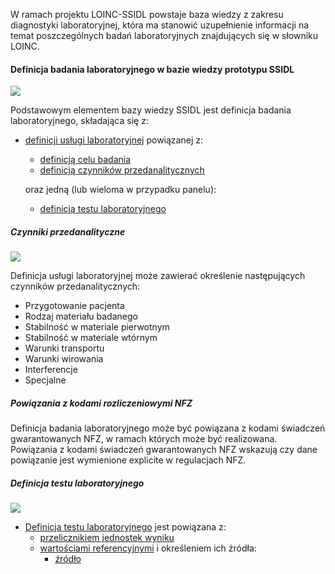 W ramach projektu LOINC-SSIDL powstaje baza wiedzy z zakresu diagnostyki laboratoryjnej, która ma stanowić uzupełnienie informacji na temat poszczególnych badań laboratoryjnych znajdujących się w słowniku LOINC.

#### Definicja badania laboratoryjnego w bazie wiedzy prototypu SSIDL

![](assets\diagrams\Definicja_usługi_BW.png)

Podstawowym elementem bazy wiedzy SSIDL jest definicja badania laboratoryjnego, składająca się z:
* [definicji usługi laboratoryjnej](StructureDefinition-pl-lab-definicjaUslugiLaboratoryjnejBW.html) powiązanej z:
    * [definicją celu badania](StructureDefinition-pl-lab-celBadania.html)
    * [definicją czynników przedanalitycznych](StructureDefinition-pl-lab-czynnikiPrzedanalityczne.html)

    oraz jedną (lub wieloma w przypadku panelu):

    * [definicją testu laboratoryjnego](StructureDefinition-pl-lab-definicjaTestBW.html)


##### Czynniki przedanalityczne

![](assets\diagrams\Czynniki_przedanalityczne_BW.png)

Definicja usługi laboratoryjnej może zawierać określenie następujących czynników przedanalitycznych:
* Przygotowanie pacjenta
* Rodzaj materiału badanego
* Stabilność w materiale pierwotnym
* Stabilność w materiale wtórnym
* Warunki transportu
* Warunki wirowania
* Interferencje
* Specjalne

##### Powiązania z kodami rozliczeniowymi NFZ

Definicja badania laboratoryjnego może być powiązana z kodami świadczeń gwarantowanych NFZ, w ramach których może być realizowana. Powiązania z kodami świadczeń gwarantowanych NFZ wskazują czy dane powiązanie jest wymienione explicite w regulacjach NFZ.

##### Definicja testu laboratoryjnego

![](assets\diagrams\Definicja_testu_BW.png)

* [Definicja testu laboratoryjnego](StructureDefinition-pl-lab-definicjaTestBW.html) jest powiązana z:
    * [przelicznikiem jednostek wyniku](StructureDefinition-pl-lab-przelicznikJednostek.html)
    * [wartościami referencyjnymi](StructureDefinition-pl-lab-wartosciReferencyjne.html)
        i określeniem ich źródła:
        * [źródło](StructureDefinition-pl-lab-zrodlo.html)

